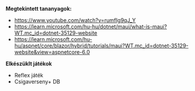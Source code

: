 **Megtekintett tananyagok:**

- https://www.youtube.com/watch?v=rumfIg9qJ_Y
- https://learn.microsoft.com/hu-hu/dotnet/maui/what-is-maui?WT.mc_id=dotnet-35129-website
- https://learn.microsoft.com/hu-hu/aspnet/core/blazor/hybrid/tutorials/maui?WT.mc_id=dotnet-35129-website&view=aspnetcore-6.0

**Elkészüklt játékok**
- Reflex játék
- Csigaverseny+ DB
